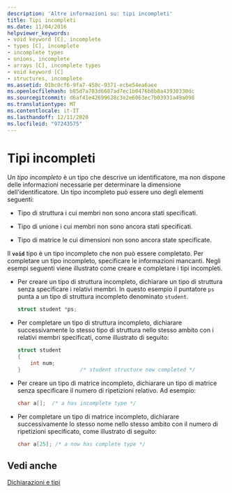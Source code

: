```yaml
---
description: 'Altre informazioni su: tipi incompleti'
title: Tipi incompleti
ms.date: 11/04/2016
helpviewer_keywords:
- void keyword [C], incomplete
- types [C], incomplete
- incomplete types
- unions, incomplete
- arrays [C], incomplete types
- void keyword [C]
- structures, incomplete
ms.assetid: 01bc0cf6-9fa7-458c-9371-ecbe54ea6aee
ms.openlocfilehash: b85d7a703d6687ad7ec1b0476b8b8a43930330dc
ms.sourcegitcommit: d6af41e42699628c3e2e6063ec7b03931a49a098
ms.translationtype: MT
ms.contentlocale: it-IT
ms.lasthandoff: 12/11/2020
ms.locfileid: "97243575"
---
```

# <a name="incomplete-types"></a>Tipi incompleti

Un *tipo incompleto* è un tipo che descrive un identificatore, ma non dispone delle informazioni necessarie per determinare la dimensione dell'identificatore. Un tipo incompleto può essere uno degli elementi seguenti:

- Tipo di struttura i cui membri non sono ancora stati specificati.

- Tipo di unione i cui membri non sono ancora stati specificati.

- Tipo di matrice le cui dimensioni non sono ancora state specificate.

Il **`void`** tipo è un tipo incompleto che non può essere completato. Per completare un tipo incompleto, specificare le informazioni mancanti. Negli esempi seguenti viene illustrato come creare e completare i tipi incompleti.

- Per creare un tipo di struttura incompleto, dichiarare un tipo di struttura senza specificare i relativi membri. In questo esempio il puntatore `ps` punta a un tipo di struttura incompleto denominato `student`.

    ```C
    struct student *ps;
    ```

- Per completare un tipo di struttura incompleto, dichiarare successivamente lo stesso tipo di struttura nello stesso ambito con i relativi membri specificati, come illustrato di seguito:

    ```C
    struct student
    {
        int num;
    }                   /* student structure now completed */
    ```

- Per creare un tipo di matrice incompleto, dichiarare un tipo di matrice senza specificare il numero di ripetizioni relativo. Ad esempio:

    ```C
    char a[];  /* a has incomplete type */
    ```

- Per completare un tipo di matrice incompleto, dichiarare successivamente lo stesso nome nello stesso ambito con il numero di ripetizioni specificato, come illustrato di seguito:

    ```C
    char a[25]; /* a now has complete type */
    ```

## <a name="see-also"></a>Vedi anche

[Dichiarazioni e tipi](../c-language/declarations-and-types.md)
